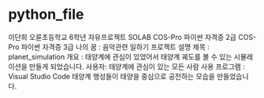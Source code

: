 # python_file
이단희
오륜초등학교 6학년
자유프로젝트 SOLAB
COS-Pro 파이썬 자격증 2급
COS-Pro 파이썬 자격증 3급
나의 꿈 : 음악관련 일하기
프로젝트 설명
제목 : planet_simulation
개요 : 태양계에 관심이 있었어서 태양계  궤도를 볼 수 있는 시뮬레이션을 만들게 되었습니다.
사용자: 태양계에 관심이 있는 모든 사람
사용 프로그램 : Visual Studio Code
태양계 행성들이 태양을 중심으로 공전하는 모습을 만들었습니다.
